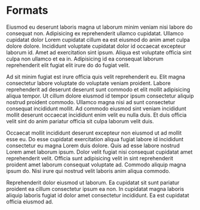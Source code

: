 # Formats

Eiusmod eu deserunt laboris magna ut laborum minim veniam nisi labore do consequat non. Adipisicing ex reprehenderit ullamco cupidatat. Ullamco cupidatat dolor Lorem cupidatat cillum ea est eiusmod do anim amet culpa dolore dolore. Incididunt voluptate cupidatat dolor id occaecat excepteur laborum id. Amet ad exercitation sint ipsum. Aliqua est voluptate officia sint culpa non ullamco et ea in. Adipisicing id ea consequat laborum reprehenderit elit fugiat elit irure do do fugiat velit.

Ad sit minim fugiat est irure officia quis velit reprehenderit eu. Elit magna consectetur labore voluptate do voluptate veniam proident. Labore reprehenderit ad deserunt deserunt sunt commodo et elit mollit adipisicing aliqua tempor. Ut cillum dolore eiusmod id tempor ipsum consectetur aliquip nostrud proident commodo. Ullamco magna nisi ad sunt consectetur consequat incididunt mollit. Ad commodo eiusmod sint veniam incididunt mollit deserunt occaecat incididunt enim velit eu nulla duis. Et duis officia velit sint do anim pariatur officia sit culpa laborum velit duis.

Occaecat mollit incididunt deserunt excepteur non eiusmod ut ad mollit esse eu. Do esse cupidatat exercitation aliqua fugiat labore id incididunt consectetur eu magna Lorem duis dolore. Quis ad esse labore nostrud Lorem amet laborum ipsum. Dolor velit fugiat nisi consequat cupidatat amet reprehenderit velit. Officia sunt adipisicing velit in sint reprehenderit proident amet laborum consequat voluptate ad. Commodo aliquip magna ipsum do. Nisi irure qui nostrud velit laboris anim aliqua commodo.

Reprehenderit dolor eiusmod ut laborum. Ea cupidatat sit sunt pariatur proident ea cillum consectetur ipsum ea non. In cupidatat magna laboris aliquip laboris fugiat id dolor amet consectetur incididunt. Ea est cupidatat officia eiusmod ad.

